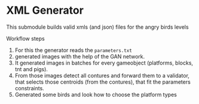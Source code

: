 # XML Generator

This submodule builds valid xmls (and json) files for the angry birds levels


Workflow steps
1. For this the generator reads the `parameters.txt` 
2. generated images with the help of the GAN network.
3. It generated images in batches for every gameobject (platforms, blocks, tnt and pigs).
4. From those images detect all contures and forward them to a validator, that
   selects those centroids (from the contures), that fit the parameters
   constraints.
5. Generated some birds and look how to choose the platform types
